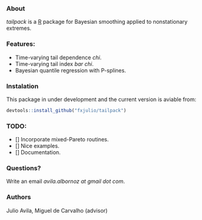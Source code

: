 ### About

*tailpack* is a [R](https://www.r-project.org) package for Bayesian smoothing applied to nonstationary extremes.

### Features:

* Time-varying tail dependence *chi*.
* Time-varying tail index *bar chi*.
* Bayesian quantile regression with P-splines.

### Instalation

This package in under development and the current version is aviable from:
```r
devtools::install_github("fxjulio/tailpack")
```

### TODO:
- [] Incorporate mixed-Pareto routines.
- [] Nice examples.
- [] Documentation.

### Questions?

Write an email *avila.albornoz at gmail dot com*.


### Authors

Julio Avila, Miguel de Carvalho (advisor)

